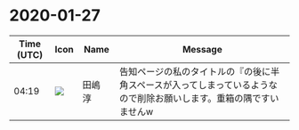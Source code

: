 # 2020-01-27

|Time (UTC)|Icon|Name|Message|
|---|---|---|---|
|04:19|![](https://secure.gravatar.com/avatar/698cc14290c3976fdd9f0a23494b87c1.jpg?s=72&d=https%3A%2F%2Fa.slack-edge.com%2Fdf10d%2Fimg%2Favatars%2Fava_0018-72.png)|田嶋　淳|告知ページの私のタイトルの『の後に半角スペースが入ってしまっているようなので削除お願いします。重箱の隅ですいませんw|
